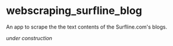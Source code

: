 # webscraping_surfline_blog
An app to scrape the the text contents of the Surfline.com's blogs. 

_under construction_

